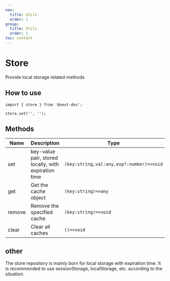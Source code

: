```yaml
---
nav:
  title: Utils
  order: 1
group:
  title: Utils
  order: 1
toc: content
---
```


# Store

Provide local storage related methods

## How to use

```tsx | pure
import { store } from '@next-dev';

store.set('', '');
```

## Methods

| Name   | Description                                          | Type                                     |
| ------ | ---------------------------------------------------- | ---------------------------------------- |
| set    | key-value pair, stored locally, with expiration time | `(key:string,val:any,exp?:number)=>void` |
| get    | Get the cache object                                 | `(key:string)=>any`                      |
| remove | Remove the specified cache                           | `(key:string)=>void`                     |
| clear  | Clear all caches                                     | `()=>void`                               |

## other

The store repository is mainly born for local storage with expiration time. It is recommended to use sessionStorage, localStorage, etc. according to the situation.
